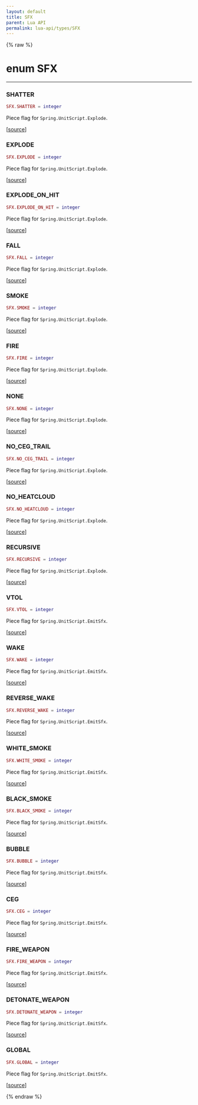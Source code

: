 ```yaml
---
layout: default
title: SFX
parent: Lua API
permalink: lua-api/types/SFX
---
```


{% raw %}

# enum SFX
---




### SHATTER

```lua
SFX.SHATTER = integer
```

Piece flag for `Spring.UnitScript.Explode`.

[<a href="https://github.com/rhys-vdw/RecoilEngine/blob/39a0440f8b3d03a340a3db9cfeb2e589c3e7d595/rts/Lua/LuaConstCOB.cpp#L195-L208" target="_blank">source</a>]








### EXPLODE

```lua
SFX.EXPLODE = integer
```

Piece flag for `Spring.UnitScript.Explode`.

[<a href="https://github.com/rhys-vdw/RecoilEngine/blob/39a0440f8b3d03a340a3db9cfeb2e589c3e7d595/rts/Lua/LuaConstCOB.cpp#L195-L208" target="_blank">source</a>]








### EXPLODE_ON_HIT

```lua
SFX.EXPLODE_ON_HIT = integer
```

Piece flag for `Spring.UnitScript.Explode`.

[<a href="https://github.com/rhys-vdw/RecoilEngine/blob/39a0440f8b3d03a340a3db9cfeb2e589c3e7d595/rts/Lua/LuaConstCOB.cpp#L195-L208" target="_blank">source</a>]








### FALL

```lua
SFX.FALL = integer
```

Piece flag for `Spring.UnitScript.Explode`.

[<a href="https://github.com/rhys-vdw/RecoilEngine/blob/39a0440f8b3d03a340a3db9cfeb2e589c3e7d595/rts/Lua/LuaConstCOB.cpp#L195-L208" target="_blank">source</a>]








### SMOKE

```lua
SFX.SMOKE = integer
```

Piece flag for `Spring.UnitScript.Explode`.

[<a href="https://github.com/rhys-vdw/RecoilEngine/blob/39a0440f8b3d03a340a3db9cfeb2e589c3e7d595/rts/Lua/LuaConstCOB.cpp#L195-L208" target="_blank">source</a>]








### FIRE

```lua
SFX.FIRE = integer
```

Piece flag for `Spring.UnitScript.Explode`.

[<a href="https://github.com/rhys-vdw/RecoilEngine/blob/39a0440f8b3d03a340a3db9cfeb2e589c3e7d595/rts/Lua/LuaConstCOB.cpp#L195-L208" target="_blank">source</a>]








### NONE

```lua
SFX.NONE = integer
```

Piece flag for `Spring.UnitScript.Explode`.

[<a href="https://github.com/rhys-vdw/RecoilEngine/blob/39a0440f8b3d03a340a3db9cfeb2e589c3e7d595/rts/Lua/LuaConstCOB.cpp#L195-L208" target="_blank">source</a>]








### NO_CEG_TRAIL

```lua
SFX.NO_CEG_TRAIL = integer
```

Piece flag for `Spring.UnitScript.Explode`.

[<a href="https://github.com/rhys-vdw/RecoilEngine/blob/39a0440f8b3d03a340a3db9cfeb2e589c3e7d595/rts/Lua/LuaConstCOB.cpp#L195-L208" target="_blank">source</a>]








### NO_HEATCLOUD

```lua
SFX.NO_HEATCLOUD = integer
```

Piece flag for `Spring.UnitScript.Explode`.

[<a href="https://github.com/rhys-vdw/RecoilEngine/blob/39a0440f8b3d03a340a3db9cfeb2e589c3e7d595/rts/Lua/LuaConstCOB.cpp#L195-L208" target="_blank">source</a>]








### RECURSIVE

```lua
SFX.RECURSIVE = integer
```

Piece flag for `Spring.UnitScript.Explode`.

[<a href="https://github.com/rhys-vdw/RecoilEngine/blob/39a0440f8b3d03a340a3db9cfeb2e589c3e7d595/rts/Lua/LuaConstCOB.cpp#L195-L208" target="_blank">source</a>]








### VTOL

```lua
SFX.VTOL = integer
```

Piece flag for `Spring.UnitScript.EmitSfx`.

[<a href="https://github.com/rhys-vdw/RecoilEngine/blob/39a0440f8b3d03a340a3db9cfeb2e589c3e7d595/rts/Lua/LuaConstCOB.cpp#L220-L225" target="_blank">source</a>]








### WAKE

```lua
SFX.WAKE = integer
```

Piece flag for `Spring.UnitScript.EmitSfx`.

[<a href="https://github.com/rhys-vdw/RecoilEngine/blob/39a0440f8b3d03a340a3db9cfeb2e589c3e7d595/rts/Lua/LuaConstCOB.cpp#L220-L225" target="_blank">source</a>]








### REVERSE_WAKE

```lua
SFX.REVERSE_WAKE = integer
```

Piece flag for `Spring.UnitScript.EmitSfx`.

[<a href="https://github.com/rhys-vdw/RecoilEngine/blob/39a0440f8b3d03a340a3db9cfeb2e589c3e7d595/rts/Lua/LuaConstCOB.cpp#L220-L225" target="_blank">source</a>]








### WHITE_SMOKE

```lua
SFX.WHITE_SMOKE = integer
```

Piece flag for `Spring.UnitScript.EmitSfx`.

[<a href="https://github.com/rhys-vdw/RecoilEngine/blob/39a0440f8b3d03a340a3db9cfeb2e589c3e7d595/rts/Lua/LuaConstCOB.cpp#L233-L242" target="_blank">source</a>]








### BLACK_SMOKE

```lua
SFX.BLACK_SMOKE = integer
```

Piece flag for `Spring.UnitScript.EmitSfx`.

[<a href="https://github.com/rhys-vdw/RecoilEngine/blob/39a0440f8b3d03a340a3db9cfeb2e589c3e7d595/rts/Lua/LuaConstCOB.cpp#L233-L242" target="_blank">source</a>]








### BUBBLE

```lua
SFX.BUBBLE = integer
```

Piece flag for `Spring.UnitScript.EmitSfx`.

[<a href="https://github.com/rhys-vdw/RecoilEngine/blob/39a0440f8b3d03a340a3db9cfeb2e589c3e7d595/rts/Lua/LuaConstCOB.cpp#L233-L242" target="_blank">source</a>]








### CEG

```lua
SFX.CEG = integer
```

Piece flag for `Spring.UnitScript.EmitSfx`.

[<a href="https://github.com/rhys-vdw/RecoilEngine/blob/39a0440f8b3d03a340a3db9cfeb2e589c3e7d595/rts/Lua/LuaConstCOB.cpp#L233-L242" target="_blank">source</a>]








### FIRE_WEAPON

```lua
SFX.FIRE_WEAPON = integer
```

Piece flag for `Spring.UnitScript.EmitSfx`.

[<a href="https://github.com/rhys-vdw/RecoilEngine/blob/39a0440f8b3d03a340a3db9cfeb2e589c3e7d595/rts/Lua/LuaConstCOB.cpp#L233-L242" target="_blank">source</a>]








### DETONATE_WEAPON

```lua
SFX.DETONATE_WEAPON = integer
```

Piece flag for `Spring.UnitScript.EmitSfx`.

[<a href="https://github.com/rhys-vdw/RecoilEngine/blob/39a0440f8b3d03a340a3db9cfeb2e589c3e7d595/rts/Lua/LuaConstCOB.cpp#L233-L242" target="_blank">source</a>]








### GLOBAL

```lua
SFX.GLOBAL = integer
```

Piece flag for `Spring.UnitScript.EmitSfx`.

[<a href="https://github.com/rhys-vdw/RecoilEngine/blob/39a0440f8b3d03a340a3db9cfeb2e589c3e7d595/rts/Lua/LuaConstCOB.cpp#L233-L242" target="_blank">source</a>]











{% endraw %}